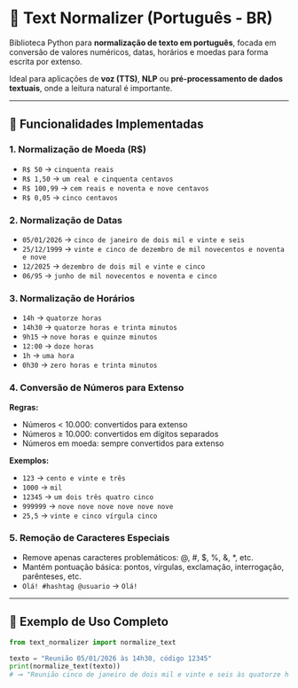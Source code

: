# 🧠 Text Normalizer (Português - BR)

Biblioteca Python para **normalização de texto em português**, focada em conversão de valores numéricos, datas, horários e moedas para forma escrita por extenso.

Ideal para aplicações de **voz (TTS)**, **NLP** ou **pré-processamento de dados textuais**, onde a leitura natural é importante.

---

## 🧬 Funcionalidades Implementadas

### 1. Normalização de Moeda (R$)

- `R$ 50` → `cinquenta reais`
- `R$ 1,50` → `um real e cinquenta centavos`
- `R$ 100,99` → `cem reais e noventa e nove centavos`
- `R$ 0,05` → `cinco centavos`

### 2. Normalização de Datas

- `05/01/2026` → `cinco de janeiro de dois mil e vinte e seis`
- `25/12/1999` → `vinte e cinco de dezembro de mil novecentos e noventa e nove`
- `12/2025` → `dezembro de dois mil e vinte e cinco`
- `06/95` → `junho de mil novecentos e noventa e cinco`

### 3. Normalização de Horários

- `14h` → `quatorze horas`
- `14h30` → `quatorze horas e trinta minutos`
- `9h15` → `nove horas e quinze minutos`
- `12:00` → `doze horas`
- `1h` → `uma hora`
- `0h30` → `zero horas e trinta minutos`

### 4. Conversão de Números para Extenso

**Regras:**

- Números < 10.000: convertidos para extenso
- Números ≥ 10.000: convertidos em dígitos separados
- Números em moeda: sempre convertidos para extenso

**Exemplos:**

- `123` → `cento e vinte e três`
- `1000` → `mil`
- `12345` → `um dois três quatro cinco`
- `999999` → `nove nove nove nove nove nove`
- `25,5` → `vinte e cinco vírgula cinco`

### 5. Remoção de Caracteres Especiais

- Remove apenas caracteres problemáticos: @, #, $, %, &, *, etc.
- Mantém pontuação básica: pontos, vírgulas, exclamação, interrogação, parênteses, etc.
- `Olá! #hashtag @usuario` → `Olá!`

---

## 🧠 Exemplo de Uso Completo

```python
from text_normalizer import normalize_text

texto = "Reunião 05/01/2026 às 14h30, código 12345"
print(normalize_text(texto))
# ➞ "Reunião cinco de janeiro de dois mil e vinte e seis às quatorze horas e trinta minutos, código um dois três quatro cinco"
```
